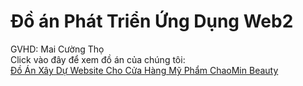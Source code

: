 # Đồ án Phát Triển Ứng Dụng Web2
GVHD: Mai Cường Thọ  
Click vào đây để xem đồ án của chúng tôi: </br> [Đồ Án Xây Dự Website Cho Cửa Hàng Mỹ Phẩm ChaoMin Beauty](https://docs.google.com/document/d/1HeovLUmKNqRxj4QMI8876ZRZMhaZVa9q/edit?usp=sharing&ouid=101518168579416434368&rtpof=true&sd=true)
